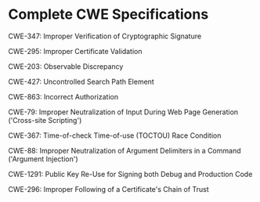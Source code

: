 

# Complete CWE Specifications

CWE-347: Improper Verification of Cryptographic Signature

CWE-295: Improper Certificate Validation

CWE-203: Observable Discrepancy

CWE-427: Uncontrolled Search Path Element

CWE-863: Incorrect Authorization

CWE-79: Improper Neutralization of Input During Web Page Generation ('Cross-site Scripting')

CWE-367: Time-of-check Time-of-use (TOCTOU) Race Condition

CWE-88: Improper Neutralization of Argument Delimiters in a Command ('Argument Injection')

CWE-1291: Public Key Re-Use for Signing both Debug and Production Code

CWE-296: Improper Following of a Certificate's Chain of Trust